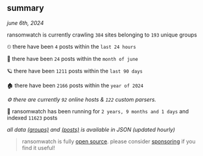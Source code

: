 
## summary
_june 6th, 2024_

ransomwatch is currently crawling `384` sites belonging to `193` unique groups

⏲ there have been `4` posts within the `last 24 hours`

🦈 there have been `24` posts within the `month of june`

🪐 there have been `1211` posts within the `last 90 days`

🏚 there have been `2166` posts within the `year of 2024`

_⚙️ there are currently `92` online hosts & `122` custom parsers._

🦕 ransomwatch has been running for `2 years, 9 months and 1 days` and indexed `11623` posts

_all data  [(groups)](http://ransomwhat.telemetry.ltd/groups) and [(posts)](http://ransomwhat.telemetry.ltd/posts) is available in JSON (updated hourly)_

> ransomwatch is fully [open source](https://github.com/joshhighet/ransomwatch#ransomwatch--). please consider [sponsoring](https://github.com/sponsors/joshhighet) if you find it useful!

